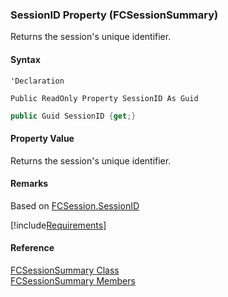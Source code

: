 ﻿### SessionID Property (FCSessionSummary)

Returns the session's unique identifier.

#### Syntax

```vbnet
'Declaration

Public ReadOnly Property SessionID As Guid
```

```csharp
public Guid SessionID {get;}
```

#### Property Value

Returns the session's unique identifier.

#### Remarks

Based on [FCSession.SessionID](fcSDK~FChoice.Foundation.FCSession~SessionID.md)

[!include[Requirements](../partials/requirements.md)]

#### Reference

[FCSessionSummary Class](fcSDK~FChoice.Foundation.FCSessionSummary.md)  
[FCSessionSummary Members](fcSDK~FChoice.Foundation.FCSessionSummary_members.md)